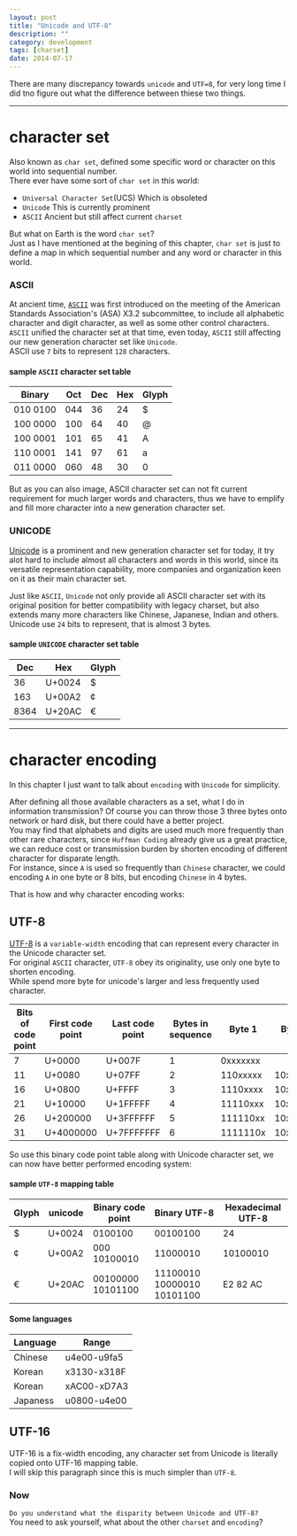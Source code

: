 ```yaml
---
layout: post
title: "Unicode and UTF-8"
description: ""
category: development
tags: [charset]
date: 2014-07-17
---
```


There are many discrepancy towards `unicode` and `UTF=8`, for very long time I did tno figure out what the difference between thiese two things.  



------

# character set
Also known as `char set`, defined some specific word or character on this world into sequential number.  
There ever have some sort of `char set` in this world:  

* `Universal Character Set`(UCS)
    Which is obsoleted
* `Unicode`
    This is currently prominent
* `ASCII`
    Ancient but still affect current `charset`

But what on Earth is the word `char set`?  
Just as I have mentioned at the begining of this chapter, `char set` is just to define a map in which sequential number and any word or character in this world.  

### ASCII
At ancient time, [`ASCII`](http://en.wikipedia.org/wiki/ASCII) was first introduced on the meeting of the American Standards Association's (ASA) X3.2 subcommittee, to include all alphabetic character and digit character, as well as some other control characters. `ASCII` unified the character set at that time, even today, `ASCII` still affecting our new generation character set like `Unicode`.   
ASCII use `7` bits to represent `128` characters.  



#### sample `ASCII` character set table

Binary |	Oct| 	Dec| 	Hex| 	Glyph
--|--|--|--|--
010 0100| 	044| 	36| 	24| 	$
100 0000 |	100| 	64| 	40| 	@
100 0001| 	101| 	65| 	41| 	A
110 0001| 	141| 	97| 	61| 	a
011 0000| 	060| 	48| 	30| 	0




But as you can also image, ASCII character set can not fit current requirement for much larger words and characters, thus we have to emplify and fill more character into a new generation character set.  

### UNICODE
[Unicode](http://en.wikipedia.org/wiki/Unicode) is a prominent and new generation character set for today, it try alot hard to include almost all characters and words in this world, since its versatile representation capability, more companies and organization keen on it as their main character set.  

Just like `ASCII`, `Unicode` not only provide all ASCII character set with its original position for better compatibility with legacy charset, but also extends many more characters like Chinese, Japanese, Indian and others.   
Unicode use `24` bits to represent, that is almost 3 bytes.

#### sample `UNICODE` character set table

Dec| Hex | Glyph
--|--|--
36|U+0024|$
163|U+00A2|¢ 
8364|U+20AC|€ 



-----------

# character encoding
In this chapter I just want to talk about `encoding` with `Unicode` for simplicity.  

After defining all those available characters as a set, what I do in information transmission?  Of course you can throw those 3 three bytes onto network or hard disk, but there could have a better project.  
You may find that alphabets and digits are used much more frequently than other rare characters, since `Huffman Coding` already give us a great practice, we can reduce cost or transmission burden by shorten encoding of different character for disparate length.  
For instance, since `A` is used so frequently than `Chinese` character, we could encoding `A` in one byte or 8 bits, but encoding `Chinese` in 4 bytes.  

That is how and why character encoding works:  


## UTF-8
[UTF-8](http://en.wikipedia.org/wiki/UTF-8) is a `variable-width` encoding that can represent every character in the Unicode character set.  
For original `ASCII` character, `UTF-8` obey its originality, use only one byte to shorten encoding.  
While spend more byte for unicode's larger and less frequently used character.   

Bits of code point| First code point| Last code point| Bytes in sequence| Byte 1| Byte 2| Byte 3| Byte 4| Byte 5| Byte 6
--|--|--|--|--|--|--|--|--|--
 7 |	U+0000| 	U+007F| 	1| 	0xxxxxxx
11| 	U+0080| 	U+07FF| 	2| 	110xxxxx| 	10xxxxxx
16 	|U+0800| 	U+FFFF| 	3 |	1110xxxx| 	10xxxxxx |	10xxxxxx
21| 	U+10000| 	U+1FFFFF| 	4 	|11110xxx| 	10xxxxxx| 	10xxxxxx| 	10xxxxxx
26| 	U+200000| 	U+3FFFFFF| 	5| 	111110xx 	|10xxxxxx| 	10xxxxxx| 	10xxxxxx| 	10xxxxxx
31 |	U+4000000| 	U+7FFFFFFF| 	6| 	1111110x 	|10xxxxxx| 	10xxxxxx| 	10xxxxxx| 	10xxxxxx| 	10xxxxxx


So use this binary code point table along with Unicode character set, we can now have better performed encoding system:  

#### sample `UTF-8`  mapping table 

Glyph| unicode 	|Binary code point |	Binary UTF-8| 	Hexadecimal UTF-8
--|--|--|--|--
$ |	U+0024| 	0100100 	|00100100| 	24
¢ |	U+00A2| 	000 10100010| 	11000010| 10100010| 	C2 A2
€ | U+20AC| 	00100000 10101100| 	11100010 10000010 10101100| 	E2 82 AC

#### Some languages

Language | Range
---|---
Chinese | u4e00-u9fa5
Korean | x3130-x318F
Korean | xAC00-xD7A3
Japaness | u0800-u4e00



## UTF-16
UTF-16 is a fix-width encoding, any character set from Unicode is literally copied onto UTF-16 mapping table.   
I will skip this paragraph since this is much simpler than `UTF-8`.  


### Now
`Do you understand what the disparity between Unicode and UTF-8?`  
You need to ask yourself, what about the other `charset` and `encoding`?

